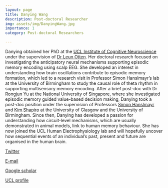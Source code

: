 ```yaml
---
layout: page
title: Danying Wang
description: Post-doctoral Researcher
img: assets/img/DanyingWang.jpg
importance: 1
category: Post-doctoral Researchers

---
```


Danying obtained her PhD at the [UCL Institute of Cognitive Neuroscience](https://www.ucl.ac.uk/icn/institute-cognitive-neuroscience) under the supervision of [Dr Leun Otten](https://www.ucl.ac.uk/brain-sciences/people/dr-leun-otten). Her doctoral research focused on investigating the anticipatory neural mechanisms supporting episodic memory encoding using scalp EEG. She developed an interest in understanding how brain oscillations contribute to episodic memory formation, which led to a research visit in Professor Simon Hanslmayr’s lab at the University of Birmingham to study the causal role of theta rhythm in supporting multisensory memory encoding. After a brief post-doc with Dr Rongjun Yu at the National University of Singapore, where she investigated episodic memory guided value-based decision making, Danying took a post-doc position under the supervision of Professors [Simon Hanslmayr](https://hanslmayr.github.io/) and [Kim Shapiro](https://research.birmingham.ac.uk/en/persons/kim-shapiro) at the University of Glasgow and the University of Birmingham. Since then, Danying has developed a passion for understanding how circuit-level mechanisms, which are usually demonstrated in animal models, link to human memory behaviour. She has now joined the UCL Human Electrophysiology lab and will hopefully uncover how sequential events of an individual’s past, present and future are organised in the human brain. 

[Twitter](https://twitter.com/WangDanying)
  
[E-mail](mailto:danying.wang.09@ucl.ac.uk)  
  
[Google scholar](https://scholar.google.com/citations?user=lXGCk3UAAAAJ&hl=en)  
  
[UCL profile](https://iris.ucl.ac.uk/iris/browse/profile?upi=DWANG71)  
